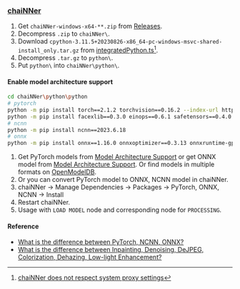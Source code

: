 ### [chaiNNer](https://chainner.app/)

1. Get `chaiNNer-windows-x64-**.zip` from [Releases](https://github.com/chaiNNer-org/chaiNNer/releases).
2. Decompress `.zip` to `chaiNNer\`.
3. Download `cpython-3.11.5+20230826-x86_64-pc-windows-msvc-shared-install_only.tar.gz` from [integratedPython.ts](https://github.com/chaiNNer-org/chaiNNer/blob/main/src/main/python/integratedPython.ts)[^1].
4. Decompress `.tar.gz` to `python\`.
5. Put `python\` into `chaiNNer\python\`.

#### Enable model architecture support

```sh
cd chaiNNer\python\python
# pytorch
python -m pip install torch==2.1.2 torchvision==0.16.2 --index-url https://download.pytorch.org/whl/cu121
python -m pip install facexlib==0.3.0 einops==0.6.1 safetensors==0.4.0 spandrel==0.3.4 spandrel-extra-arches==0.1.1
# ncnn
python -m pip install ncnn==2023.6.18
# onnx
python -m pip install onnx==1.16.0 onnxoptimizer==0.3.13 onnxruntime-gpu==1.17.1 protobuf==4.24.2
```

1. Get PyTorch models from [Model Architecture Support](https://github.com/chaiNNer-org/spandrel?tab=readme-ov-file#model-architecture-support) or get ONNX model from [Model Architecture Support](https://github.com/chaiNNer-org/chaiNNer?tab=readme-ov-file#onnx). Or find models in multiple formats on [OpenModelDB](https://openmodeldb.info/).
2. Or you can convert PyTorch model to ONNX, NCNN model in chaiNNer.
3. chaiNNer → Manage Dependencies → Packages → PyTorch, ONNX, NCNN → Install
4. Restart chaiNNer.
5. Usage with `LOAD MODEL` node and corresponding node for `PROCESSING`.

#### Reference

- [What is the difference between PyTorch, NCNN, ONNX?](https://github.com/scillidan/dictionary/blob/main/chat/what-difference/pytorch%2Cncnn%2Connx.md)
- [What is the difference between Inpainting, Denoising, DeJPEG, Colorization, Dehazing, Low-light Enhancement?](https://github.com/scillidan/dictionary/blob/main/chat/what-difference/inpainting%2Cdenoising%2Cdejpeg%2Ccolorization%2Cdehazing%2Clow-light-enhancement.md)

[^1]: [chaiNNer does not respect system proxy settings](https://github.com/chaiNNer-org/chaiNNer/issues/3043)